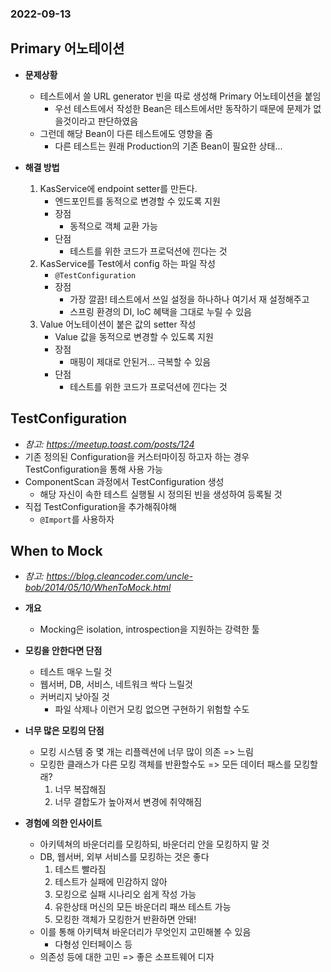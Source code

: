 ### 2022-09-13

## Primary 어노테이션
- **문제상황**
  - 테스트에서 쓸 URL generator 빈을 따로 생성해 Primary 어노테이션을 붙임
    - 우선 테스트에서 작성한 Bean은 테스트에서만 동작하기 때문에 문제가 없을것이라고 판단하였음
  - 그런데 해당 Bean이 다른 테스트에도 영향을 줌
    - 다른 테스트는 원래 Production의 기존 Bean이 필요한 상태...

- **해결 방법**
  1. KasService에 endpoint setter를 만든다. 
     - 엔드포인트를 동적으로 변경할 수 있도록 지원
     - 장점
       - 동적으로 객체 교환 가능
     - 단점
       - 테스트를 위한 코드가 프로덕션에 낀다는 것
  2. KasService를 Test에서 config 하는 파일 작성
     - `@TestConfiguration`
     - 장점
       - 가장 깔끔! 테스트에서 쓰일 설정을 하나하나 여기서 재 설정해주고
       - 스프링 환경의 DI, IoC 혜택을 그대로 누릴 수 있음
  3. Value 어노테이션이 붙은 값의 setter 작성
     - Value 값을 동적으로 변경할 수 있도록 지원
     - 장점
       - 매핑이 제대로 안된거... 극복할 수 있음
     - 단점
       - 테스트를 위한 코드가 프로덕션에 낀다는 것

## TestConfiguration
- *참고: https://meetup.toast.com/posts/124*
- 기존 정의된 Configuration을 커스터마이징 하고자 하는 경우 TestConfiguration을 통해 사용 가능
- ComponentScan 과정에서 TestConfiguration 생성
  - 해당 자신이 속한 테스트 실행될 시 정의된 빈을 생성하여 등록될 것
- 직접 TestConfiguration을 추가해줘야해
  - `@Import`를 사용하자

## When to Mock
- *참고: https://blog.cleancoder.com/uncle-bob/2014/05/10/WhenToMock.html*
- **개요**
  - Mocking은 isolation, introspection을 지원하는 강력한 툴

- **모킹을 안한다면 단점**
  - 테스트 매우 느릴 것
  - 웹서버, DB, 서비스, 네트워크 싹다 느릴것
  - 커버리지 낮아질 것
    - 파일 삭제나 이런거 모킹 없으면 구현하기 위험할 수도

- **너무 많은 모킹의 단점**
  - 모킹 시스템 중 몇 개는 리플렉션에 너무 많이 의존 => 느림
  - 모킹한 클래스가 다른 모킹 객체를 반환할수도 => 모든 데이터 패스를 모킹할래?
    1. 너무 복잡해짐
    2. 너무 결합도가 높아져서 변경에 취약해짐

- **경험에 의한 인사이트**
  - 아키텍쳐의 바운더리를 모킹하되, 바운더리 안을 모킹하지 말 것
  - DB, 웹서버, 외부 서비스를 모킹하는 것은 좋다
    1. 테스트 빨라짐
    2. 테스트가 실패에 민감하지 않아
    3. 모킹으로 실패 시나리오 쉽게 작성 가능
    4. 유한상태 머신의 모든 바운더리 패쓰 테스트 가능
    5. 모킹한 객체가 모킹한거 반환하면 안돼!
  - 이를 통해 아키텍쳐 바운더리가 무엇인지 고민해볼 수 있음
    - 다형성 인터페이스 등
  - 의존성 등에 대한 고민 => 좋은 소프트웨어 디자

